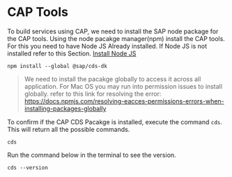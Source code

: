 # CAP Tools

To build services using CAP, we need to install the SAP node package for the CAP tools.
Using the node pacakge manager(npm) install the CAP tools. For this you need to have Node JS Already installed.
If Node JS is not installed refer to this Section. [Install Node JS](install-node-js.md)

```
npm install --global @sap/cds-dk
```

> We need to install the pacakge globally to access it across all application. For Mac OS you may run into permission issues to install globally. refer to this link for resolving the error: https://docs.npmjs.com/resolving-eacces-permissions-errors-when-installing-packages-globally

To confirm if the CAP CDS Pacakge is installed, execute the command `cds`. This will return all the possible commands.

```
cds
```

Run the command below in the terminal to see the version.

```
cds --version
```
